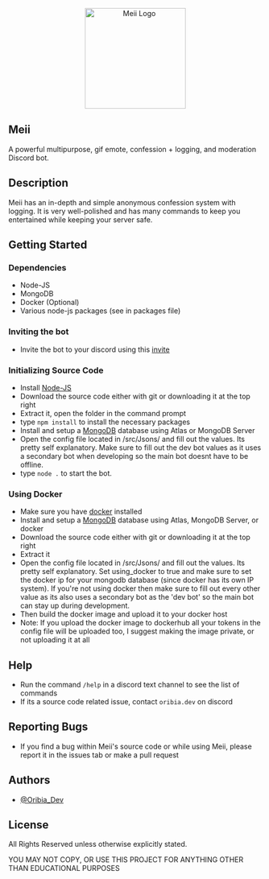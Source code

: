 <p align="center">
 <img src="https://meiibot.xyz/img/Logos/MeiiRoundedPurpleBorder.png" width="200" alt="Meii Logo">
</p>

## Meii
A powerful multipurpose, gif emote, confession + logging, and moderation Discord bot. 

## Description

Meii has an in-depth and simple anonymous confession system with logging. It is very well-polished and has many commands to keep you entertained while keeping your server safe. 

## Getting Started

### Dependencies

* Node-JS
* MongoDB
* Docker (Optional)
* Various node-js packages (see in packages file)

### Inviting the bot

* Invite the bot to your discord using this [invite](https://discord.com/oauth2/authorize?client_id=1082401009206308945&permissions=2147576838&scope=applications.commands%20bot)

### Initializing Source Code

* Install [Node-JS](https://nodejs.org/en/)
* Download the source code either with git or downloading it at the top right
* Extract it, open the folder in the command prompt
* type ```npm install``` to install the necessary packages
* Install and setup a [MongoDB](https://www.mongodb.com/try/download/community) database using Atlas or MongoDB Server
* Open the config file located in /src/Jsons/ and fill out the values. Its pretty self explanatory. Make sure to fill out the dev bot values as it uses a secondary bot when developing so the main bot doesnt have to be offline.
* type ```node .``` to start the bot.

### Using Docker

* Make sure you have [docker](https://www.docker.com/products/docker-desktop/) installed 
* Install and setup a [MongoDB](https://www.mongodb.com/try/download/community) database using Atlas, MongoDB Server, or docker
* Download the source code either with git or downloading it at the top right
* Extract it
* Open the config file located in /src/Jsons/ and fill out the values. Its pretty self explanatory. Set using_docker to true and make sure to set the docker ip for your mongodb database (since docker has its own IP system). If you're not using docker then make sure to fill out every other value as its also uses a secondary bot as the 'dev bot' so the main bot can stay up during development.
* Then build the docker image and upload it to your docker host
* Note: If you upload the docker image to dockerhub all your tokens in the config file will be uploaded too, I suggest making the image private, or not uploading it at all

## Help

* Run the command ```/help``` in a discord text channel to see the list of commands
* If its a source code related issue, contact ```oribia.dev``` on discord 

## Reporting Bugs

* If you find a bug within Meii's source code or while using Meii, please report it in the issues tab or make a pull request

## Authors

* [@Oribia_Dev](https://oribia.dev)

## License

All Rights Reserved unless otherwise explicitly stated.

YOU MAY NOT COPY, OR USE THIS PROJECT FOR ANYTHING OTHER THAN EDUCATIONAL PURPOSES 
